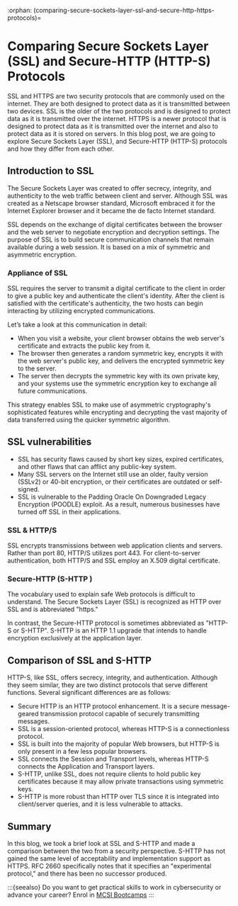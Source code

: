 :orphan:
(comparing-secure-sockets-layer-ssl-and-secure-http-https-protocols)=

# Comparing Secure Sockets Layer (SSL) and Secure-HTTP (HTTP-S) Protocols

SSL and HTTPS are two security protocols that are commonly used on the internet. They are both designed to protect data as it is transmitted between two devices. SSL is the older of the two protocols and is designed to protect data as it is transmitted over the internet. HTTPS is a newer protocol that is designed to protect data as it is transmitted over the internet and also to protect data as it is stored on servers. In this blog post, we are going to explore Secure Sockets Layer (SSL), and Secure-HTTP (HTTP-S) protocols and how they differ from each other.

## Introduction to SSL

The Secure Sockets Layer was created to offer secrecy, integrity, and authenticity to the web traffic between client and server. Although SSL was created as a Netscape browser standard, Microsoft embraced it for the Internet Explorer browser and it became the de facto Internet standard.

SSL depends on the exchange of digital certificates between the browser and the web server to negotiate encryption and decryption settings. The purpose of SSL is to build secure communication channels that remain available during a web session. It is based on a mix of symmetric and asymmetric encryption.

### Appliance of SSL

SSL requires the server to transmit a digital certificate to the client in order to give a public key and authenticate the client's identity. After the client is satisfied with the certificate's authenticity, the two hosts can begin interacting by utilizing encrypted communications.

Let’s take a look at this communication in detail:

- When you visit a website, your client browser obtains the web server's certificate and extracts the public key from it.
- The browser then generates a random symmetric key, encrypts it with the web server's public key, and delivers the encrypted symmetric key to the server.
- The server then decrypts the symmetric key with its own private key, and your systems use the symmetric encryption key to exchange all future communications.

This strategy enables SSL to make use of asymmetric cryptography's sophisticated features while encrypting and decrypting the vast majority of data transferred using the quicker symmetric algorithm.

## SSL vulnerabilities

- SSL has security flaws caused by short key sizes, expired certificates, and other flaws that can afflict any public-key system.
- Many SSL servers on the Internet still use an older, faulty version (SSLv2) or 40-bit encryption, or their certificates are outdated or self-signed.
- SSL is vulnerable to the Padding Oracle On Downgraded Legacy Encryption (POODLE) exploit. As a result, numerous businesses have turned off SSL in their applications.

### SSL & HTTP/S

SSL encrypts transmissions between web application clients and servers. Rather than port 80, HTTP/S utilizes port 443. For client-to-server authentication, both HTTP/S and SSL employ an X.509 digital certificate.

### Secure-HTTP (S-HTTP )

The vocabulary used to explain safe Web protocols is difficult to understand. The Secure Sockets Layer (SSL) is recognized as HTTP over SSL and is abbreviated "https."

In contrast, the Secure-HTTP protocol is sometimes abbreviated as "HTTP-S or S-HTTP". S-HTTP is an HTTP 1.1 upgrade that intends to handle encryption exclusively at the application layer.

## Comparison of SSL and S-HTTP

HTTP-S, like SSL, offers secrecy, integrity, and authentication. Although they seem similar, they are two distinct protocols that serve different functions. Several significant differences are as follows:

- Secure HTTP is an HTTP protocol enhancement. It is a secure message-geared transmission protocol capable of securely transmitting messages.
- SSL is a session-oriented protocol, whereas HTTP-S is a connectionless protocol.
- SSL is built into the majority of popular Web browsers, but HTTP-S is only present in a few less popular browsers.
- SSL connects the Session and Transport levels, whereas HTTP-S connects the Application and Transport layers.
- S-HTTP, unlike SSL, does not require clients to hold public key certificates because it may allow private transactions using symmetric keys.
- S-HTTP is more robust than HTTP over TLS since it is integrated into client/server queries, and it is less vulnerable to attacks.

## Summary

In this blog, we took a brief look at SSL and S-HTTP and made a comparison between the two from a security perspective. S-HTTP has not gained the same level of acceptability and implementation support as HTTPS. RFC 2660 specifically notes that it specifies an "experimental protocol," and there has been no successor produced.

:::{seealso}
Do you want to get practical skills to work in cybersecurity or advance your career? Enrol in [MCSI Bootcamps](https://www.mosse-institute.com/bootcamps.html)
:::

